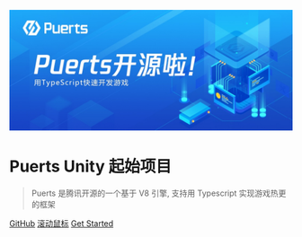 ![logo](images/logo.png)

# Puerts Unity 起始项目   

>    
> Puerts 是腾讯开源的一个基于 V8 引擎, 支持用 Typescript 实现游戏热更的框架     
>


[GitHub](https://github.com/Puerts-Unity/PuertECS)
[滚动鼠标](#introduction)
[Get Started](index.md)
